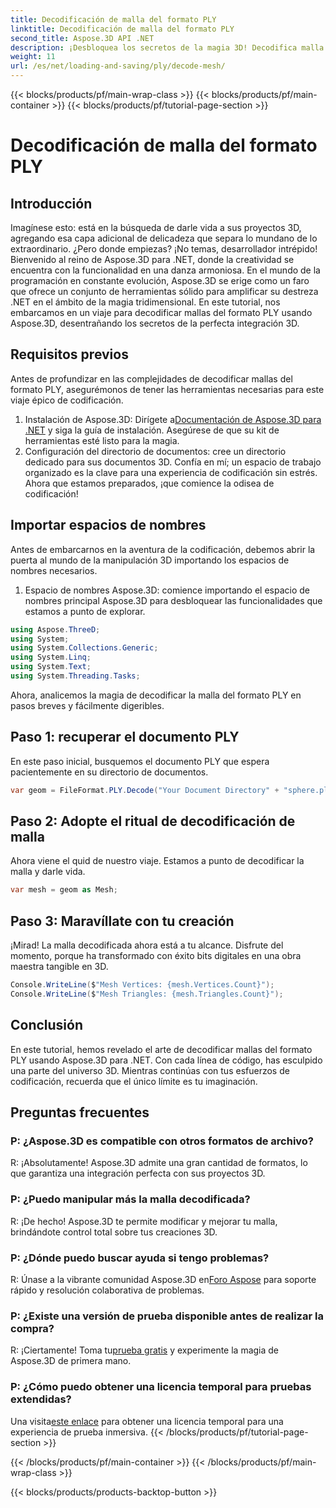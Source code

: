 ```yaml
---
title: Decodificación de malla del formato PLY
linktitle: Decodificación de malla del formato PLY
second_title: Aspose.3D API .NET
description: ¡Desbloquea los secretos de la magia 3D! Decodifica malla del formato PLY sin esfuerzo con Aspose.3D para .NET. Eleva tus proyectos a nuevas dimensiones.
weight: 11
url: /es/net/loading-and-saving/ply/decode-mesh/
---
```


{{< blocks/products/pf/main-wrap-class >}}
{{< blocks/products/pf/main-container >}}
{{< blocks/products/pf/tutorial-page-section >}}

# Decodificación de malla del formato PLY

## Introducción
Imagínese esto: está en la búsqueda de darle vida a sus proyectos 3D, agregando esa capa adicional de delicadeza que separa lo mundano de lo extraordinario. ¿Pero donde empiezas? ¡No temas, desarrollador intrépido! Bienvenido al reino de Aspose.3D para .NET, donde la creatividad se encuentra con la funcionalidad en una danza armoniosa.
En el mundo de la programación en constante evolución, Aspose.3D se erige como un faro que ofrece un conjunto de herramientas sólido para amplificar su destreza .NET en el ámbito de la magia tridimensional. En este tutorial, nos embarcamos en un viaje para decodificar mallas del formato PLY usando Aspose.3D, desentrañando los secretos de la perfecta integración 3D.
## Requisitos previos
Antes de profundizar en las complejidades de decodificar mallas del formato PLY, asegurémonos de tener las herramientas necesarias para este viaje épico de codificación.
1.  Instalación de Aspose.3D: Dirígete a[Documentación de Aspose.3D para .NET](https://reference.aspose.com/3d/net/) y siga la guía de instalación. Asegúrese de que su kit de herramientas esté listo para la magia.
2. Configuración del directorio de documentos: cree un directorio dedicado para sus documentos 3D. Confía en mí; un espacio de trabajo organizado es la clave para una experiencia de codificación sin estrés.
Ahora que estamos preparados, ¡que comience la odisea de codificación!
## Importar espacios de nombres
Antes de embarcarnos en la aventura de la codificación, debemos abrir la puerta al mundo de la manipulación 3D importando los espacios de nombres necesarios.
1. Espacio de nombres Aspose.3D: comience importando el espacio de nombres principal Aspose.3D para desbloquear las funcionalidades que estamos a punto de explorar.
```csharp
using Aspose.ThreeD;
using System;
using System.Collections.Generic;
using System.Linq;
using System.Text;
using System.Threading.Tasks;
```
Ahora, analicemos la magia de decodificar la malla del formato PLY en pasos breves y fácilmente digeribles.
## Paso 1: recuperar el documento PLY
En este paso inicial, busquemos el documento PLY que espera pacientemente en su directorio de documentos.
```csharp
var geom = FileFormat.PLY.Decode("Your Document Directory" + "sphere.ply");
```
## Paso 2: Adopte el ritual de decodificación de malla
Ahora viene el quid de nuestro viaje. Estamos a punto de decodificar la malla y darle vida.
```csharp
var mesh = geom as Mesh;
```
## Paso 3: Maravíllate con tu creación
¡Mirad! La malla decodificada ahora está a tu alcance. Disfrute del momento, porque ha transformado con éxito bits digitales en una obra maestra tangible en 3D.
```csharp
Console.WriteLine($"Mesh Vertices: {mesh.Vertices.Count}");
Console.WriteLine($"Mesh Triangles: {mesh.Triangles.Count}");
```
## Conclusión
En este tutorial, hemos revelado el arte de decodificar mallas del formato PLY usando Aspose.3D para .NET. Con cada línea de código, has esculpido una parte del universo 3D. Mientras continúas con tus esfuerzos de codificación, recuerda que el único límite es tu imaginación.

## Preguntas frecuentes
### P: ¿Aspose.3D es compatible con otros formatos de archivo?
R: ¡Absolutamente! Aspose.3D admite una gran cantidad de formatos, lo que garantiza una integración perfecta con sus proyectos 3D.
### P: ¿Puedo manipular más la malla decodificada?
R: ¡De hecho! Aspose.3D te permite modificar y mejorar tu malla, brindándote control total sobre tus creaciones 3D.
### P: ¿Dónde puedo buscar ayuda si tengo problemas?
 R: Únase a la vibrante comunidad Aspose.3D en[Foro Aspose](https://forum.aspose.com/c/3d/18) para soporte rápido y resolución colaborativa de problemas.
### P: ¿Existe una versión de prueba disponible antes de realizar la compra?
R: ¡Ciertamente! Toma tu[prueba gratis](https://releases.aspose.com/) y experimente la magia de Aspose.3D de primera mano.
### P: ¿Cómo puedo obtener una licencia temporal para pruebas extendidas?
 Una visita[este enlace](https://purchase.aspose.com/temporary-license/) para obtener una licencia temporal para una experiencia de prueba inmersiva.
{{< /blocks/products/pf/tutorial-page-section >}}

{{< /blocks/products/pf/main-container >}}
{{< /blocks/products/pf/main-wrap-class >}}

{{< blocks/products/products-backtop-button >}}
